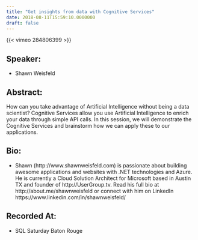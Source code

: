 ```yaml
---
title: "Get insights from data with Cognitive Services"
date: 2018-08-11T15:59:10.0000000
draft: false
---
```


{{< vimeo 284806399 >}}

## Speaker:

 - Shawn Weisfeld

## Abstract:

<p>How can you take advantage of Artificial Intelligence without being a data scientist? Cognitive Services allow you use Artificial Intelligence to enrich your data through simple API calls. In this session, we will demonstrate the Cognitive Services and brainstorm how we can apply these to our applications.
</p>

## Bio:

 - <p>Shawn (http://www.shawnweisfeld.com) is passionate about building awesome applications and websites with .NET technologies and Azure. He is currently a Cloud Solution Architect for Microsoft based in Austin TX and founder of http://UserGroup.tv. Read his full bio at http://about.me/shawnweisfeld or connect with him on LinkedIn https://www.linkedin.com/in/shawnweisfeld/</p>

## Recorded At:

 - SQL Saturday Baton Rouge

